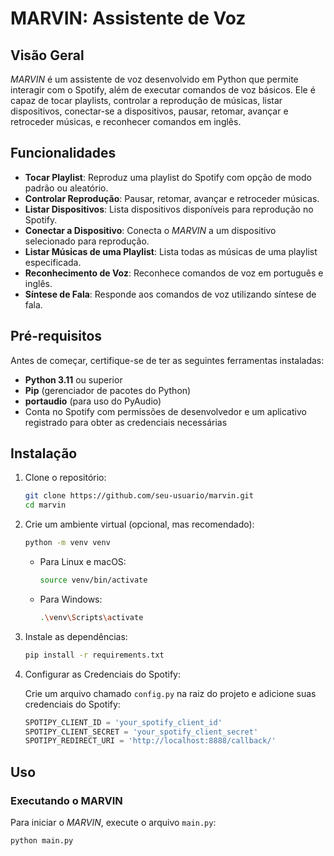 # MARVIN: Assistente de Voz

## Visão Geral

*MARVIN* é um assistente de voz desenvolvido em Python que permite interagir com o Spotify, além de executar comandos de voz básicos. Ele é capaz de tocar playlists, controlar a reprodução de músicas, listar dispositivos, conectar-se a dispositivos, pausar, retomar, avançar e retroceder músicas, e reconhecer comandos em inglês.

## Funcionalidades

- **Tocar Playlist**: Reproduz uma playlist do Spotify com opção de modo padrão ou aleatório.
- **Controlar Reprodução**: Pausar, retomar, avançar e retroceder músicas.
- **Listar Dispositivos**: Lista dispositivos disponíveis para reprodução no Spotify.
- **Conectar a Dispositivo**: Conecta o *MARVIN* a um dispositivo selecionado para reprodução.
- **Listar Músicas de uma Playlist**: Lista todas as músicas de uma playlist especificada.
- **Reconhecimento de Voz**: Reconhece comandos de voz em português e inglês.
- **Síntese de Fala**: Responde aos comandos de voz utilizando síntese de fala.

## Pré-requisitos

Antes de começar, certifique-se de ter as seguintes ferramentas instaladas:

- **Python 3.11** ou superior
- **Pip** (gerenciador de pacotes do Python)
- **portaudio** (para uso do PyAudio)
- Conta no Spotify com permissões de desenvolvedor e um aplicativo registrado para obter as credenciais necessárias

## Instalação

1. Clone o repositório:

    ```bash
    git clone https://github.com/seu-usuario/marvin.git
    cd marvin
    ```

2. Crie um ambiente virtual (opcional, mas recomendado):

    ```bash
    python -m venv venv
    ```

    - Para Linux e macOS:

        ```bash
        source venv/bin/activate
        ```

    - Para Windows:

        ```bash
        .\venv\Scripts\activate
        ```

3. Instale as dependências:

    ```bash
    pip install -r requirements.txt
    ```

4. Configurar as Credenciais do Spotify:

    Crie um arquivo chamado `config.py` na raiz do projeto e adicione suas credenciais do Spotify:

    ```python
    SPOTIPY_CLIENT_ID = 'your_spotify_client_id'
    SPOTIPY_CLIENT_SECRET = 'your_spotify_client_secret'
    SPOTIPY_REDIRECT_URI = 'http://localhost:8888/callback/'
    ```

## Uso

### Executando o MARVIN

Para iniciar o *MARVIN*, execute o arquivo `main.py`:

```bash
python main.py
